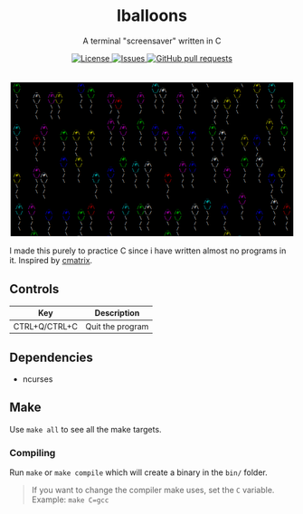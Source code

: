 <p align="center">
	<h1 align="center">lballoons</h2>
	<p align="center">A terminal "screensaver" written in C</p>
</p>
<p align="center">
	<a href="./LICENSE">
		<img alt="License" src="https://img.shields.io/badge/license-GPL-blue?color=7aca00"/>
	</a>
	<a href="https://github.com/LordOfTrident/lballoons/issues">
		<img alt="Issues" src="https://img.shields.io/github/issues/LordOfTrident/lballoons?color=0088ff"/>
	</a>
	<a href="https://github.com/LordOfTrident/lballoons/pulls">
		<img alt="GitHub pull requests" src="https://img.shields.io/github/issues-pr/LordOfTrident/lballoons?color=0088ff"/>
	</a>
	<br><br><br>
	<img width="500px" src="assets/img.png"/>
</p>

I made this purely to practice C since i have written almost no programs in it.
Inspired by [cmatrix](https://github.com/abishekvashok/cmatrix).

## Controls
| Key           | Description      |
|---------------|------------------|
| CTRL+Q/CTRL+C | Quit the program |

## Dependencies
- ncurses

## Make
Use `make all` to see all the make targets.

### Compiling
Run `make` or `make compile` which will create a binary in the `bin/` folder.

> If you want to change the compiler make uses, set the `C` variable. Example: `make C=gcc`
